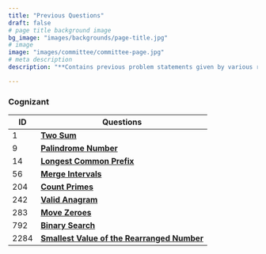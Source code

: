 ```yaml
---
title: "Previous Questions"
draft: false
# page title background image
bg_image: "images/backgrounds/page-title.jpg"
# image
image: "images/committee/committee-page.jpg"
# meta description
description: "**Contains previous problem statements given by various recruitors during their selection process.**"

---
```

### Cognizant

| ID   | Questions                                                                                                                 |
|------|-----------------------------------------------------------------------------------------------------------------------------------|
| 1    | **[Two Sum](https://leetcode.com/problems/two-sum/description/)**                                                                 |
| 9    | **[Palindrome Number](https://leetcode.com/problems/palindrome-number/description/)**                                             |
| 14   | **[Longest Common Prefix](https://leetcode.com/problems/longest-common-prefix/description/)**                                     |
| 56   | **[Merge Intervals](https://leetcode.com/problems/merge-intervals/description/)**                                                 |
| 204  | **[Count Primes](https://leetcode.com/problems/count-primes/description/)**                                                       |
| 242  | **[Valid Anagram](https://leetcode.com/problems/valid-anagram/description/)**                                                     |
| 283  | **[Move Zeroes](https://leetcode.com/problems/move-zeroes/description/)**                                                         |
| 792  | **[Binary Search](https://leetcode.com/problems/binary-search/description/)**                                                     |
| 2284 | **[Smallest Value of the Rearranged Number](https://leetcode.com/problems/smallest-value-of-the-rearranged-number/description/)** |
